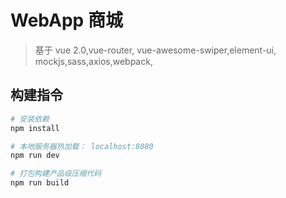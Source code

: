 # WebApp 商城

> 基于 vue 2.0,vue-router, vue-awesome-swiper,element-ui, mockjs,sass,axios,webpack,

## 构建指令

``` bash
# 安装依赖
npm install

# 本地服务器热加载： localhost:8080
npm run dev

# 打包构建产品级压缩代码
npm run build
```